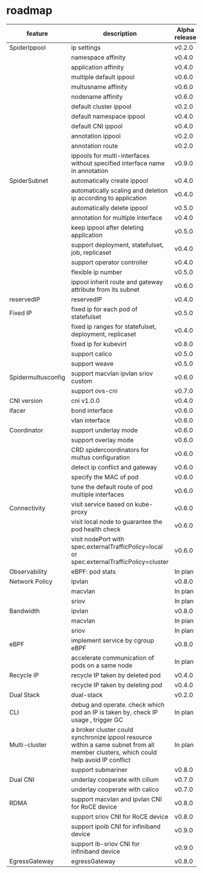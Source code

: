 # roadmap

| feature            | description                                                                                                                            | Alpha release | Beta release | GA release |
|--------------------|----------------------------------------------------------------------------------------------------------------------------------------|---------------|--------------|------------|
| SpiderIppool       | ip settings                                                                                                                            | v0.2.0        | v0.4.0       | v0.6.0     |
|                    | namespace affinity                                                                                                                     | v0.4.0        | v0.6.0       |            |
|                    | application affinity                                                                                                                   | v0.4.0        | v0.6.0       |            |
|                    | multiple default ippool                                                                                                                | v0.6.0        |              |            |
|                    | multusname affinity                                                                                                                    | v0.6.0        |              |            |
|                    | nodename affinity                                                                                                                      | v0.6.0        | v0.6.0       |
|                    | default cluster ippool                                                                                                                 | v0.2.0        | v0.4.0       | v0.6.0     |
|                    | default namespace ippool                                                                                                               | v0.4.0        | v0.5.0       |            |
|                    | default CNI ippool                                                                                                                     | v0.4.0        | v0.4.0       |            |
|                    | annotation ippool                                                                                                                      | v0.2.0        | v0.5.0       |            |
|                    | annotation route                                                                                                                       | v0.2.0        | v0.5.0       |            |
|                    | ippools for multi-interfaces without specified interface name  in annotation                                                           | v0.9.0        |              |            |
| SpiderSubnet       | automatically create ippool                                                                                                            | v0.4.0        |              |            |
|                    | automatically scaling and deletion ip according to application                                                                         | v0.4.0        |              |            |
|                    | automatically delete ippool                                                                                                            | v0.5.0        |              |            |
|                    | annotation for multiple interface                                                                                                      | v0.4.0        |              |            |
|                    | keep ippool after deleting application                                                                                                 | v0.5.0        |              |            |
|                    | support deployment, statefulset, job, replicaset                                                                                       | v0.4.0        |              |            |
|                    | support operator controller                                                                                                            | v0.4.0        |              |            |
|                    | flexible ip number                                                                                                                     | v0.5.0        |              |            |
|                    | ippool inherit route and gateway attribute from its subnet                                                                             | v0.6.0        |              |            |
| reservedIP         | reservedIP                                                                                                                             | v0.4.0        | v0.6.0       |            |
| Fixed IP           | fixed ip for each pod of statefulset                                                                                                   | v0.5.0        |              |            |
|                    | fixed ip ranges for statefulset, deployment, replicaset                                                                                | v0.4.0        | v0.6.0       |            |
|                    | fixed ip for kubevirt                                                                                                                  | v0.8.0        |              |            |
|                    | support calico                                                                                                                         | v0.5.0        | v0.6.0       |            |
|                    | support weave                                                                                                                          | v0.5.0        | v0.6.0       |            |
| Spidermultusconfig | support macvlan ipvlan sriov custom                                                                                                    | v0.6.0        | v0.7.0       |            |        
|                    | support ovs-cni                                                                                                                        | v0.7.0        |              |            |
| CNI version        | cni v1.0.0                                                                                                                             | v0.4.0        | v0.5.0       |            |
| ifacer             | bond interface                                                                                                                         | v0.6.0        | v0.8.0       |            |
|                    | vlan interface                                                                                                                         | v0.6.0        | v0.8.0       |            |
| Coordinator        | support underlay mode                                                                                                                  | v0.6.0        | v0.7.0       |            |
|                    | support overlay mode                                                                                                                   | v0.6.0        | v0.8.0       |            |
|                    | CRD spidercoordinators for multus configuration                                                                                        | v0.6.0        | v0.8.0       |            |
|                    | detect ip conflict and gateway                                                                                                         | v0.6.0        | v0.6.0       |            |
|                    | specify the MAC of pod                                                                                                                 | v0.6.0        | v0.8.0       |           |
|                    | tune the default route of pod multiple interfaces                                                                                      | v0.6.0        | v0.8.0       |            |
| Connectivity       | visit service based on kube-proxy                                                                                                      | v0.6.0        | v0.7.0       |            |
|                    | visit local node to guarantee the pod health check                                                                                     | v0.6.0        | v0.7.0       |            |
|                    | visit nodePort with spec.externalTrafficPolicy=local or spec.externalTrafficPolicy=cluster                                             | v0.6.0        |              |            |
| Observability      | eBPF: pod stats                                                                                                                        | In plan       |              |            |
| Network Policy     | ipvlan                                                                                                                                 | v0.8.0        |              |            |
|                    | macvlan                                                                                                                                | In plan       |              |            |
|                    | sriov                                                                                                                                  | In plan       |              |            |
| Bandwidth          | ipvlan                                                                                                                                 | v0.8.0        |              |            |
|                    | macvlan                                                                                                                                | In plan       |              |            |
|                    | sriov                                                                                                                                  | In plan       |              |            |
| eBPF               | implement service by cgroup eBPF                                                                                                       | v0.8.0        |              |            |
|                    | accelerate communication of pods on a same node                                                                                        | In plan       |              |            |
| Recycle IP         | recycle IP taken by deleted pod                                                                                                        | v0.4.0        | v0.6.0       |            |
|                    | recycle IP taken by deleting pod                                                                                                       | v0.4.0        | v0.6.0       |            |
| Dual Stack         | dual-stack                                                                                                                             | v0.2.0        | v0.4.0       |            |
| CLI                | debug and operate. check which pod an IP is taken by, check IP usage , trigger GC                                                      | In plan       |              |            |
| Multi-cluster      | a broker cluster could synchronize ippool resource within a same subnet from all member clusters, which could help avoid IP conflict   | In plan       |              |            |
|                    | support submariner                                                                                                                     | v0.8.0        |              |            |
| Dual CNI           | underlay cooperate with cilium                                                                                                         | v0.7.0        |              |            |
|                    | underlay cooperate with calico                                                                                                         | v0.7.0        |              |            |
| RDMA               | support macvlan and ipvlan CNI for RoCE device                                                                                         | v0.8.0        |              |            |
|                    | support sriov CNI for RoCE device                                                                                                      | v0.8.0        |              |            |
|                    | support ipoib CNI for infiniband device                                                                                                | v0.9.0        |              |            |
|                    | support ib-sriov CNI for infiniband device                                                                                             | v0.9.0        |              |            |
| EgressGateway      | egressGateway                                                                                                                          | v0.8.0        |              |            |